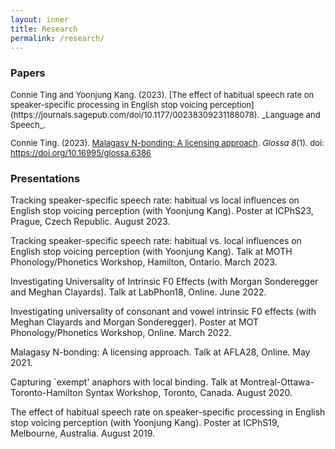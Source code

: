 ```yaml
---
layout: inner
title: Research
permalink: /research/
---
```


### Papers

<font size = "2">
Connie Ting and Yoonjung Kang. (2023). [The effect of habitual speech rate on speaker-specific processing in English stop voicing perception](https://journals.sagepub.com/doi/10.1177/00238309231188078). _Language and Speech_.

Connie Ting. (2023). [Malagasy N-bonding: A licensing approach](https://www.glossa-journal.org/article/id/6386/). _Glossa 8_(1). doi: https://doi.org/10.16995/glossa.6386

</font>


### Presentations

Tracking speaker-specific speech rate: habitual vs local influences on English stop voicing perception (with Yoonjung Kang). Poster at ICPhS23, Prague, Czech Republic. August 2023.

Tracking speaker-specific speech rate: habitual vs. local influences on English stop voicing perception (with Yoonjung Kang). Talk at MOTH Phonology/Phonetics Workshop, Hamilton, Ontario. March 2023.

Investigating Universality of Intrinsic F0 Effects (with Morgan Sonderegger and Meghan Clayards). Talk at LabPhon18, Online. June 2022.

Investigating universality of consonant and vowel intrinsic F0 effects (with Meghan Clayards and Morgan Sonderegger). Poster at MOT Phonology/Phonetics Workshop, Online. March 2022.

Malagasy N-bonding: A licensing approach. Talk at AFLA28, Online. May 2021.

Capturing `exempt' anaphors with local binding. Talk at Montreal-Ottawa-Toronto-Hamilton Syntax Workshop, Toronto, Canada. August 2020.

The effect of habitual speech rate on speaker-specific processing in English stop voicing perception (with Yoonjung Kang). Poster at ICPhS19, Melbourne, Australia. August 2019.
